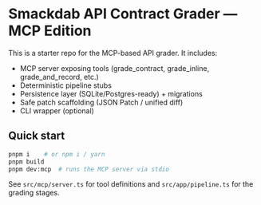 # Smackdab API Contract Grader — MCP Edition

This is a starter repo for the MCP-based API grader. It includes:
- MCP server exposing tools (grade_contract, grade_inline, grade_and_record, etc.)
- Deterministic pipeline stubs
- Persistence layer (SQLite/Postgres-ready) + migrations
- Safe patch scaffolding (JSON Patch / unified diff)
- CLI wrapper (optional)

## Quick start

```bash
pnpm i    # or npm i / yarn
pnpm build
pnpm dev:mcp  # runs the MCP server via stdio
```

See `src/mcp/server.ts` for tool definitions and `src/app/pipeline.ts` for the grading stages.
